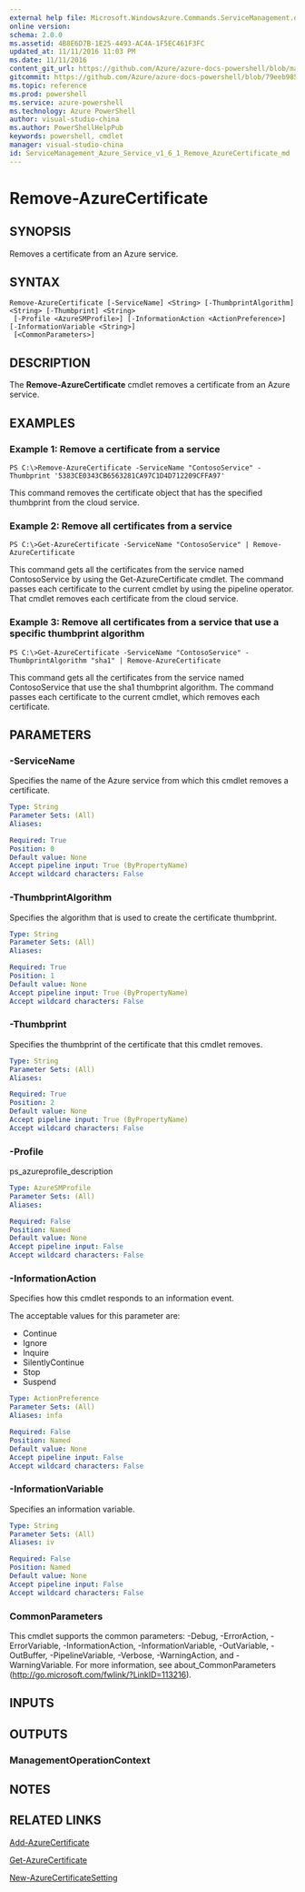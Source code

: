 ```yaml
---
external help file: Microsoft.WindowsAzure.Commands.ServiceManagement.dll-Help.xml
online version: 
schema: 2.0.0
ms.assetid: 4B8E6D7B-1E25-4493-AC4A-1F5EC461F3FC
updated_at: 11/11/2016 11:03 PM
ms.date: 11/11/2016
content_git_url: https://github.com/Azure/azure-docs-powershell/blob/master/azureps-cmdlets-docs/ServiceManagement/Azure.Service/v1.6.1/Remove-AzureCertificate.md
gitcommit: https://github.com/Azure/azure-docs-powershell/blob/79eeb985ea480979357fb4695832a0c3d29a48bf/azureps-cmdlets-docs/ServiceManagement/Azure.Service/v1.6.1/Remove-AzureCertificate.md
ms.topic: reference
ms.prod: powershell
ms.service: azure-powershell
ms.technology: Azure PowerShell
author: visual-studio-china
ms.author: PowerShellHelpPub
keywords: powershell, cmdlet
manager: visual-studio-china
id: ServiceManagement_Azure_Service_v1_6_1_Remove_AzureCertificate_md
---
```


# Remove-AzureCertificate

## SYNOPSIS
Removes a certificate from an Azure service.

## SYNTAX

```
Remove-AzureCertificate [-ServiceName] <String> [-ThumbprintAlgorithm] <String> [-Thumbprint] <String>
 [-Profile <AzureSMProfile>] [-InformationAction <ActionPreference>] [-InformationVariable <String>]
 [<CommonParameters>]
```

## DESCRIPTION
The **Remove-AzureCertificate** cmdlet removes a certificate from an Azure service.

## EXAMPLES

### Example 1: Remove a certificate from a service
```
PS C:\>Remove-AzureCertificate -ServiceName "ContosoService" -Thumbprint '5383CE0343CB6563281CA97C1D4D712209CFFA97'
```

This command removes the certificate object that has the specified thumbprint from the cloud service.

### Example 2: Remove all certificates from a service
```
PS C:\>Get-AzureCertificate -ServiceName "ContosoService" | Remove-AzureCertificate
```

This command gets all the certificates from the service named ContosoService by using the Get-AzureCertificate cmdlet.
The command passes each certificate to the current cmdlet by using the pipeline operator.
That cmdlet removes each certificate from the cloud service.

### Example 3: Remove all certificates from a service that use a specific thumbprint algorithm
```
PS C:\>Get-AzureCertificate -ServiceName "ContosoService" -ThumbprintAlgorithm "sha1" | Remove-AzureCertificate
```

This command gets all the certificates from the service named ContosoService that use the sha1 thumbprint algorithm.
The command passes each certificate to the current cmdlet, which removes each certificate.

## PARAMETERS

### -ServiceName
Specifies the name of the Azure service from which this cmdlet removes a certificate.

```yaml
Type: String
Parameter Sets: (All)
Aliases: 

Required: True
Position: 0
Default value: None
Accept pipeline input: True (ByPropertyName)
Accept wildcard characters: False
```

### -ThumbprintAlgorithm
Specifies the algorithm that is used to create the certificate thumbprint.

```yaml
Type: String
Parameter Sets: (All)
Aliases: 

Required: True
Position: 1
Default value: None
Accept pipeline input: True (ByPropertyName)
Accept wildcard characters: False
```

### -Thumbprint
Specifies the thumbprint of the certificate that this cmdlet removes.

```yaml
Type: String
Parameter Sets: (All)
Aliases: 

Required: True
Position: 2
Default value: None
Accept pipeline input: True (ByPropertyName)
Accept wildcard characters: False
```

### -Profile
ps_azureprofile_description

```yaml
Type: AzureSMProfile
Parameter Sets: (All)
Aliases: 

Required: False
Position: Named
Default value: None
Accept pipeline input: False
Accept wildcard characters: False
```

### -InformationAction
Specifies how this cmdlet responds to an information event.

The acceptable values for this parameter are:

- Continue
- Ignore
- Inquire
- SilentlyContinue
- Stop
- Suspend

```yaml
Type: ActionPreference
Parameter Sets: (All)
Aliases: infa

Required: False
Position: Named
Default value: None
Accept pipeline input: False
Accept wildcard characters: False
```

### -InformationVariable
Specifies an information variable.

```yaml
Type: String
Parameter Sets: (All)
Aliases: iv

Required: False
Position: Named
Default value: None
Accept pipeline input: False
Accept wildcard characters: False
```

### CommonParameters
This cmdlet supports the common parameters: -Debug, -ErrorAction, -ErrorVariable, -InformationAction, -InformationVariable, -OutVariable, -OutBuffer, -PipelineVariable, -Verbose, -WarningAction, and -WarningVariable. For more information, see about_CommonParameters (http://go.microsoft.com/fwlink/?LinkID=113216).

## INPUTS

## OUTPUTS

### ManagementOperationContext

## NOTES

## RELATED LINKS

[Add-AzureCertificate](xref:ServiceManagement/Azure.Service/v1.6.1/Add-AzureCertificate.md)

[Get-AzureCertificate](xref:ServiceManagement/Azure.Service/v1.6.1/Get-AzureCertificate.md)

[New-AzureCertificateSetting](xref:ServiceManagement/Azure.Service/v1.6.1/New-AzureCertificateSetting.md)


